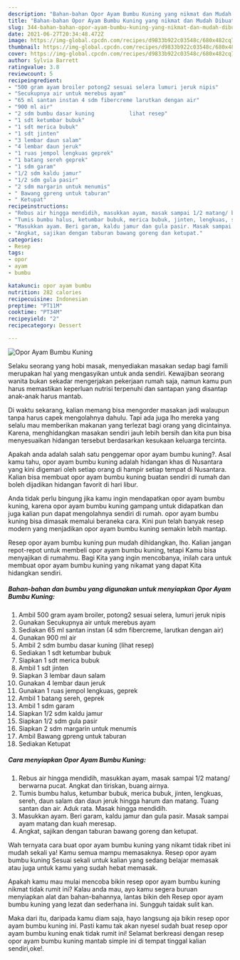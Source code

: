 ```yaml
---
description: "Bahan-bahan Opor Ayam Bumbu Kuning yang nikmat dan Mudah Dibuat"
title: "Bahan-bahan Opor Ayam Bumbu Kuning yang nikmat dan Mudah Dibuat"
slug: 344-bahan-bahan-opor-ayam-bumbu-kuning-yang-nikmat-dan-mudah-dibuat
date: 2021-06-27T20:34:48.472Z
image: https://img-global.cpcdn.com/recipes/d9833b922c03548c/680x482cq70/opor-ayam-bumbu-kuning-foto-resep-utama.jpg
thumbnail: https://img-global.cpcdn.com/recipes/d9833b922c03548c/680x482cq70/opor-ayam-bumbu-kuning-foto-resep-utama.jpg
cover: https://img-global.cpcdn.com/recipes/d9833b922c03548c/680x482cq70/opor-ayam-bumbu-kuning-foto-resep-utama.jpg
author: Sylvia Barrett
ratingvalue: 3.8
reviewcount: 5
recipeingredient:
- "500 gram ayam broiler potong2 sesuai selera lumuri jeruk nipis"
- "Secukupnya air untuk merebus ayam"
- "65 ml santan instan 4 sdm fibercreme larutkan dengan air"
- "900 ml air"
- "2 sdm bumbu dasar kuning           lihat resep"
- "1 sdt ketumbar bubuk"
- "1 sdt merica bubuk"
- "1 sdt jinten"
- "3 lembar daun salam"
- "4 lembar daun jeruk"
- "1 ruas jempol lengkuas geprek"
- "1 batang sereh geprek"
- "1 sdm garam"
- "1/2 sdm kaldu jamur"
- "1/2 sdm gula pasir"
- "2 sdm margarin untuk menumis"
- " Bawang gpreng untuk taburan"
- " Ketupat"
recipeinstructions:
- "Rebus air hingga mendidih, masukkan ayam, masak sampai 1/2 matang/ berwarna pucat. Angkat dan tiriskan, buang airnya."
- "Tumis bumbu halus, ketumbar bubuk, merica bubuk, jinten, lengkuas, sereh, daun salam dan daun jeruk hingga harum dan matang. Tuang santan dan air. Aduk rata. Masak hingga mendidih."
- "Masukkan ayam. Beri garam, kaldu jamur dan gula pasir. Masak sampai ayam matang dan kuah meresap."
- "Angkat, sajikan dengan taburan bawang goreng dan ketupat."
categories:
- Resep
tags:
- opor
- ayam
- bumbu

katakunci: opor ayam bumbu 
nutrition: 282 calories
recipecuisine: Indonesian
preptime: "PT11M"
cooktime: "PT34M"
recipeyield: "2"
recipecategory: Dessert

---
```



![Opor Ayam Bumbu Kuning](https://img-global.cpcdn.com/recipes/d9833b922c03548c/680x482cq70/opor-ayam-bumbu-kuning-foto-resep-utama.jpg)

Selaku seorang yang hobi masak, menyediakan masakan sedap bagi famili merupakan hal yang mengasyikan untuk anda sendiri. Kewajiban seorang  wanita bukan sekadar mengerjakan pekerjaan rumah saja, namun kamu pun harus memastikan keperluan nutrisi terpenuhi dan santapan yang disantap anak-anak harus mantab.

Di waktu  sekarang, kalian memang bisa mengorder masakan jadi walaupun tanpa harus capek mengolahnya dahulu. Tapi ada juga lho mereka yang selalu mau memberikan makanan yang terlezat bagi orang yang dicintainya. Karena, menghidangkan masakan sendiri jauh lebih bersih dan kita pun bisa menyesuaikan hidangan tersebut berdasarkan kesukaan keluarga tercinta. 



Apakah anda adalah salah satu penggemar opor ayam bumbu kuning?. Asal kamu tahu, opor ayam bumbu kuning adalah hidangan khas di Nusantara yang kini digemari oleh setiap orang di hampir setiap tempat di Nusantara. Kalian bisa membuat opor ayam bumbu kuning buatan sendiri di rumah dan boleh dijadikan hidangan favorit di hari libur.

Anda tidak perlu bingung jika kamu ingin mendapatkan opor ayam bumbu kuning, karena opor ayam bumbu kuning gampang untuk didapatkan dan juga kalian pun dapat mengolahnya sendiri di rumah. opor ayam bumbu kuning bisa dimasak memalui beraneka cara. Kini pun telah banyak resep modern yang menjadikan opor ayam bumbu kuning semakin lebih mantap.

Resep opor ayam bumbu kuning pun mudah dihidangkan, lho. Kalian jangan repot-repot untuk membeli opor ayam bumbu kuning, tetapi Kamu bisa menyajikan di rumahmu. Bagi Kita yang ingin mencobanya, inilah cara untuk membuat opor ayam bumbu kuning yang nikamat yang dapat Kita hidangkan sendiri.

<!--inarticleads1-->

##### Bahan-bahan dan bumbu yang digunakan untuk menyiapkan Opor Ayam Bumbu Kuning:

1. Ambil 500 gram ayam broiler, potong2 sesuai selera, lumuri jeruk nipis
1. Gunakan Secukupnya air untuk merebus ayam
1. Sediakan 65 ml santan instan (4 sdm fibercreme, larutkan dengan air)
1. Gunakan 900 ml air
1. Ambil 2 sdm bumbu dasar kuning           (lihat resep)
1. Sediakan 1 sdt ketumbar bubuk
1. Siapkan 1 sdt merica bubuk
1. Ambil 1 sdt jinten
1. Siapkan 3 lembar daun salam
1. Gunakan 4 lembar daun jeruk
1. Gunakan 1 ruas jempol lengkuas, geprek
1. Ambil 1 batang sereh, geprek
1. Ambil 1 sdm garam
1. Siapkan 1/2 sdm kaldu jamur
1. Siapkan 1/2 sdm gula pasir
1. Siapkan 2 sdm margarin untuk menumis
1. Ambil  Bawang gpreng untuk taburan
1. Sediakan  Ketupat




<!--inarticleads2-->

##### Cara menyiapkan Opor Ayam Bumbu Kuning:

1. Rebus air hingga mendidih, masukkan ayam, masak sampai 1/2 matang/ berwarna pucat. Angkat dan tiriskan, buang airnya.
1. Tumis bumbu halus, ketumbar bubuk, merica bubuk, jinten, lengkuas, sereh, daun salam dan daun jeruk hingga harum dan matang. Tuang santan dan air. Aduk rata. Masak hingga mendidih.
1. Masukkan ayam. Beri garam, kaldu jamur dan gula pasir. Masak sampai ayam matang dan kuah meresap.
1. Angkat, sajikan dengan taburan bawang goreng dan ketupat.




Wah ternyata cara buat opor ayam bumbu kuning yang nikamt tidak ribet ini mudah sekali ya! Kamu semua mampu memasaknya. Resep opor ayam bumbu kuning Sesuai sekali untuk kalian yang sedang belajar memasak atau juga untuk kamu yang sudah hebat memasak.

Apakah kamu mau mulai mencoba bikin resep opor ayam bumbu kuning nikmat tidak rumit ini? Kalau anda mau, ayo kamu segera buruan menyiapkan alat dan bahan-bahannya, lantas bikin deh Resep opor ayam bumbu kuning yang lezat dan sederhana ini. Sungguh taidak sulit kan. 

Maka dari itu, daripada kamu diam saja, hayo langsung aja bikin resep opor ayam bumbu kuning ini. Pasti kamu tak akan nyesel sudah buat resep opor ayam bumbu kuning enak tidak rumit ini! Selamat berkreasi dengan resep opor ayam bumbu kuning mantab simple ini di tempat tinggal kalian sendiri,oke!.

